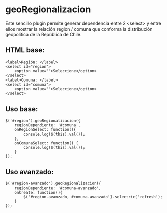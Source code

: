 geoRegionalizacion
==================

Este sencillo plugin permite generar dependencia entre 2 &lt;select&gt; y entre ellos mostrar la relación region / comuna que conforma la distribución geopolítica de la República de Chile.

HTML base:
-------
	<label>Región: </label>
	<select id="region">
		<option value="">Seleccione</option>
	</select>
	<label>Comuna: </label>
	<select id="comuna">
		<option value="">Seleccione</option>
	</select>


Uso base:
-------
	$('#region').geoRegionalizacion({
   		regionDependiente: '#comuna',
   		onRegionSelect: function(){
      		console.log($(this).val());
   		},
   		onComunaSelect: function() {
      		console.log($(this).val());
   		}
	});

Uso avanzado:
-------
	$('#region-avanzado').geoRegionalizacion({
   		regionDependiente: '#comuna-avanzado',
   		onCreate: function(){
      		$('#region-avanzado, #comuna-avanzado').selectric('refresh');
   		}
	});


